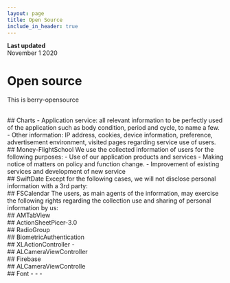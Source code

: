 ```yaml
---
layout: page
title: Open Source
include_in_header: true
---
```


**Last updated**  
November 1 2020

# Open source
This is berry-opensource

<br>
## Charts
- Application service: all relevant information to be perfectly used of the application such as body condition, period and cycle, to name a few.
- Other information: IP address, cookies, device information, preference, advertisement environment, visited pages regarding service use of users.

<br>
## Money-FlightSchool
We use the collected information of users for the following purposes:
- Use of our application products and services
- Making notice of matters on policy and function change.
- Improvement of existing services and development of new service

<br>
## SwiftDate
Except for the following cases, we will not disclose personal information with a 3rd party:

<br>
## FSCalendar
The users, as main agents of the information, may exercise the following rights regarding the collection use and sharing of personal information by us:

<br>
## AMTabView

<br>
## ActionSheetPicer-3.0

<br>
## RadioGroup

<br>
## BiometricAuthentication

<br>
## XLActionController
-

<br>
## ALCameraViewController

<br>
## Firebase

<br>
## ALCameraViewControlle

<br>
## Font
-
-
-
